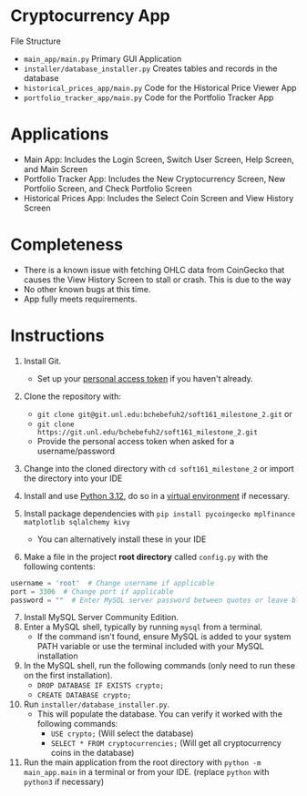 # Cryptocurrency App

File Structure

- `main_app/main.py` Primary GUI Application
- `installer/database_installer.py` Creates tables and records in the database
- `historical_prices_app/main.py` Code for the Historical Price Viewer App
- `portfolio_tracker_app/main.py` Code for the Portfolio Tracker App

# Applications

- Main App: Includes the Login Screen, Switch User Screen, Help Screen, and Main Screen
- Portfolio Tracker App: Includes the New Cryptocurrency Screen, New Portfolio Screen, and Check Portfolio Screen
- Historical Prices App: Includes the Select Coin Screen and View History Screen

# Completeness

- There is a known issue with fetching OHLC data from CoinGecko that causes the View History Screen to stall or crash.
  This is due to the way
- No other known bugs at this time.
- App fully meets requirements.

# Instructions

1. Install Git.
    - Set up your [personal access token](https://docs.gitlab.com/user/profile/personal_access_tokens/) if you haven't
      already.
2. Clone the repository with:
    - `git clone git@git.unl.edu:bchebefuh2/soft161_milestone_2.git` or
    - `git clone https://git.unl.edu/bchebefuh2/soft161_milestone_2.git`
    - Provide the personal access token when asked for a username/password

3. Change into the cloned directory with `cd soft161_milestone_2` or import the directory into your IDE
4. Install and use [Python 3.12](https://www.python.org/downloads/), do so in
   a [virtual environment](https://wiki.archlinux.org/title/Python/Virtual_environment) if necessary.
5. Install package dependencies with `pip install pycoingecko mplfinance matplotlib sqlalchemy kivy`
    - You can alternatively install these in your IDE
6. Make a file in the project **root directory** called `config.py` with the following contents:

```python
username = 'root'  # Change username if applicable
port = 3306  # Change port if applicable
password = ""  # Enter MySQL server password between quotes or leave blank
```

7. Install MySQL Server Community Edition.
8. Enter a MySQL shell, typically by running `mysql` from a terminal.
    - If the command isn't found, ensure MySQL is added to your system PATH variable or use the terminal included with
      your MySQL installation
9. In the MySQL shell, run the following commands (only need to run these on the first installation).
    - `DROP DATABASE IF EXISTS crypto;`
    - `CREATE DATABASE crypto;`
10. Run `installer/database_installer.py`.
    - This will populate the database. You can verify it worked with the following commands:
        - `USE crypto;` (Will select the database)
        - `SELECT * FROM cryptocurrencies;` (Will get all cryptocurrency coins in the database)
11. Run the main application from the root directory with `python -m main_app.main` in a terminal or from your IDE.
    (replace `python` with `python3` if necessary)